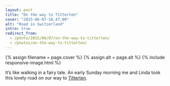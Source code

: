 ```yaml
---
layout: post
title: "On the way to Titterten"
cover: "2015-06-07-10.47.00"
alt: "Road in Switzerland"
intro: true
redirect_from:
  - /photo/2015/06/07/on-the-way-to-titterten/
  - /photos/on-the-way-to-titterten/
---
```


{% assign filename = page.cover %}
{% assign alt = page.alt %}
{% include responsive-image.html %}

It’s like walking in a fairy tale. An early Sunday morning me and Linda took this lovely road on our way to [Titterten](https://en.wikipedia.org/wiki/Titterten).
